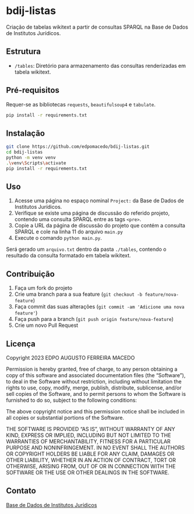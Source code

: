 # bdij-listas

Criação de tabelas wikitext a partir de consultas SPARQL na Base de Dados de Institutos Jurídicos.

## Estrutura

- `/tables`: Diretório para armazenamento das consultas renderizadas em tabela wikitext.

## Pré-requisitos

Requer-se as bibliotecas `requests`, `beautifulsoup4` e `tabulate`.

```bash
pip install -r requirements.txt
```

## Instalação

```bash
git clone https://github.com/edpomacedo/bdij-listas.git
cd bdij-listas
python -m venv venv
.\venv\Scripts\activate
pip install -r requirements.txt
```

## Uso

1. Acesse uma página no espaço nominal `Project:` da Base de Dados de Institutos Jurídicos.
2. Verifique se existe uma página de discussão do referido projeto, contendo uma consulta SPARQL entre as tags `<pre>`.
3. Copie a URL da página de discussão do projeto que contém a consulta SPARQL e cole na linha 11 do arquivo `main.py`
4. Execute o comando `python main.py`.

Será gerado um `arquivo.txt` dentro da pasta `./tables`, contendo o resultado da consulta formatado em tabela wikitext.

## Contribuição

1. Faça um fork do projeto
2. Crie uma branch para a sua feature (`git checkout -b feature/nova-feature`)
3. Faça commit das suas alterações (`git commit -am 'Adicione uma nova feature'`)
4. Faça push para a branch (`git push origin feature/nova-feature`)
5. Crie um novo Pull Request

## Licença

Copyright 2023 EDPO AUGUSTO FERREIRA MACEDO

Permission is hereby granted, free of charge, to any person obtaining a copy of this software and associated documentation files (the “Software”), to deal in the Software without restriction, including without limitation the rights to use, copy, modify, merge, publish, distribute, sublicense, and/or sell copies of the Software, and to permit persons to whom the Software is furnished to do so, subject to the following conditions:

The above copyright notice and this permission notice shall be included in all copies or substantial portions of the Software.

THE SOFTWARE IS PROVIDED “AS IS”, WITHOUT WARRANTY OF ANY KIND, EXPRESS OR IMPLIED, INCLUDING BUT NOT LIMITED TO THE WARRANTIES OF MERCHANTABILITY, FITNESS FOR A PARTICULAR PURPOSE AND NONINFRINGEMENT. IN NO EVENT SHALL THE AUTHORS OR COPYRIGHT HOLDERS BE LIABLE FOR ANY CLAIM, DAMAGES OR OTHER LIABILITY, WHETHER IN AN ACTION OF CONTRACT, TORT OR OTHERWISE, ARISING FROM, OUT OF OR IN CONNECTION WITH THE SOFTWARE OR THE USE OR OTHER DEALINGS IN THE SOFTWARE.

## Contato

[Base de Dados de Institutos Jurídicos](https://github.com/bdij)